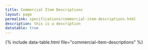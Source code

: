 ```yaml
---
title: Commercial Item Descriptions
layout: page
permalink: specifications/commercial-item-descriptions.html
description: this is a description
datatable: true
---
```


{% include data-table.html file="commercial-item-descriptions" %}